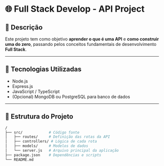 # 🌐 Full Stack Develop - API Project

## 📖 Descrição
Este projeto tem como objetivo **aprender o que é uma API** e **como construir uma do zero**, passando pelos conceitos fundamentais de desenvolvimento **Full Stack**.  

---

## 🚀 Tecnologias Utilizadas
- Node.js  
- Express.js  
- JavaScript / TypeScript  
- (Opcional) MongoDB ou PostgreSQL para banco de dados  

---

## 📂 Estrutura do Projeto
```bash
/
├── src/            # Código fonte
│   ├── routes/     # Definição das rotas da API
│   ├── controllers/ # Lógica de cada rota
│   ├── models/     # Modelos de dados
│   └── server.js   # Arquivo principal da aplicação
├── package.json    # Dependências e scripts
└── README.md

